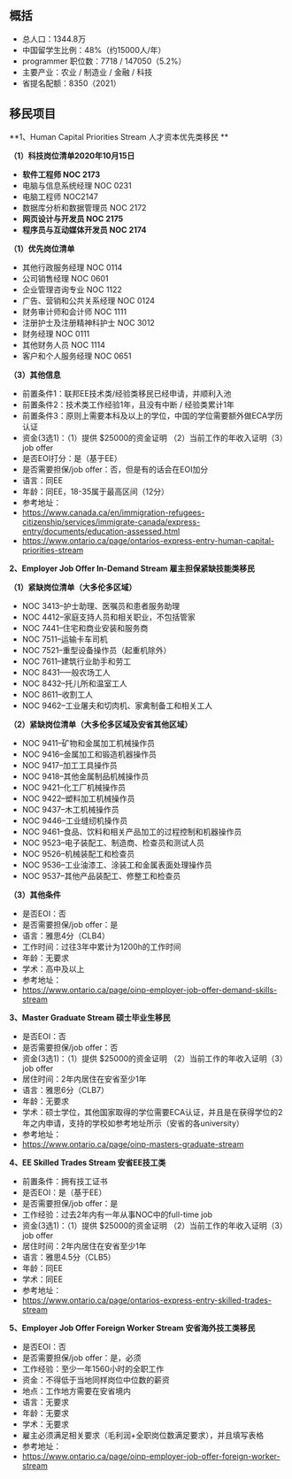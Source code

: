 ## 概括

- 总人口：1344.8万
- 中国留学生比例：48%（约15000人/年）
- programmer 职位数：7718 / 147050（5.2%）
- 主要产业：农业 / 制造业 / 金融 / 科技
- 省提名配额：8350（2021）

## 移民项目

**1、Human Capital Priorities Stream 人才资本优先类移民 **

**（1）科技岗位清单2020年10月15日**

- **软件工程师 NOC 2173**
- 电脑与信息系统经理 NOC 0231
- 电脑工程师 NOC2147
- 数据库分析和数据管理员 NOC 2172
- **网页设计与开发员 NOC 2175**
- **程序员与互动媒体开发员 NOC 2174**

**（1）优先岗位清单**

- 其他行政服务经理 NOC 0114
- 公司销售经理 NOC 0601
- 企业管理咨询专业 NOC 1122
- 广告、营销和公共关系经理 NOC 0124
- 财务审计师和会计师 NOC 1111
- 注册护士及注册精神科护士 NOC 3012
- 财务经理 NOC 0111
- 其他财务人员 NOC 1114
- 客户和个人服务经理 NOC 0651

**（3）其他信息**

- 前置条件1：联邦EE技术类/经验类移民已经申请，并顺利入池
- 前置条件2：技术类工作经验1年，且没有中断 / 经验类累计1年
- 前置条件3：原则上需要本科及以上的学位，中国的学位需要额外做ECA学历认证
- 资金(3选1)：（1）提供 $25000的资金证明 （2）当前工作的年收入证明（3）job offer
- 是否EOI打分：是（基于EE）
- 是否需要担保/job offer：否，但是有的话会在EOI加分
- 语言：同EE
- 年龄：同EE，18-35属于最高区间（12分）
- 参考地址：
- https://www.canada.ca/en/immigration-refugees-citizenship/services/immigrate-canada/express-entry/documents/education-assessed.html
- https://www.ontario.ca/page/ontarios-express-entry-human-capital-priorities-stream

**2、Employer Job Offer In-Demand Stream 雇主担保紧缺技能类移民**

**（1）紧缺岗位清单（大多伦多区域）**

- NOC 3413–护士助理、医嘱员和患者服务助理
- NOC 4412–家庭支持人员和相关职业，不包括管家
- NOC 7441–住宅和商业安装和服务商
- NOC 7511–运输卡车司机
- NOC 7521–重型设备操作员（起重机除外）
- NOC 7611–建筑行业助手和劳工
- NOC 8431–一般农场工人
- NOC 8432–托儿所和温室工人
- NOC 8611–收割工人
- NOC 9462–工业屠夫和切肉机、家禽制备工和相关工人

**（2）紧缺岗位清单（大多伦多区域及安省其他区域）**

- NOC 9411–矿物和金属加工机械操作员
- NOC 9416–金属加工和锻造机器操作员
- NOC 9417–加工工具操作员
- NOC 9418–其他金属制品机械操作员
- NOC 9421–化工厂机械操作员
- NOC 9422–塑料加工机械操作员
- NOC 9437–木工机械操作员
- NOC 9446–工业缝纫机操作员
- NOC 9461–食品、饮料和相关产品加工的过程控制和机器操作员
- NOC 9523–电子装配工、制造商、检查员和测试人员
- NOC 9526–机械装配工和检查员
- NOC 9536–工业油漆工、涂装工和金属表面处理操作员
- NOC 9537–其他产品装配工、修整工和检查员

**（3）其他条件**

- 是否EOI：否
- 是否需要担保/job offer：是
- 语言：雅思4分（CLB4）
- 工作时间：过往3年中累计为1200h的工作时间
- 年龄：无要求
- 学术：高中及以上
- 参考地址：
- https://www.ontario.ca/page/oinp-employer-job-offer-demand-skills-stream

**3、Master Graduate Stream 硕士毕业生移民**

- 是否EOI：否
- 是否需要担保/job offer：否
- 资金(3选1)：（1）提供 $25000的资金证明 （2）当前工作的年收入证明（3）job offer
- 居住时间：2年内居住在安省至少1年
- 语言：雅思6分（CLB7）
- 年龄：无要求
- 学术：硕士学位，其他国家取得的学位需要ECA认证，并且是在获得学位的2年之内申请，支持的学校如参考地址所示（安省的各university）
- 参考地址：
- https://www.ontario.ca/page/oinp-masters-graduate-stream

**4、EE Skilled Trades Stream 安省EE技工类**

- 前置条件：拥有技工证书
- 是否EOI：是（基于EE）
- 是否需要担保/job offer：是
- 工作经验：过去2年内有一年从事NOC中的full-time job
- 资金(3选1)：（1）提供 $25000的资金证明 （2）当前工作的年收入证明（3）job offer
- 居住时间：2年内居住在安省至少1年
- 语言：雅思4.5分（CLB5）
- 年龄：同EE
- 学术：同EE
- 参考地址：
- https://www.ontario.ca/page/ontarios-express-entry-skilled-trades-stream

**5、Employer Job Offer Foreign Worker Stream 安省海外技工类移民**

- 是否EOI：否
- 是否需要担保/job offer：是，必须
- 工作经验：至少一年1560小时的全职工作
- 资金：不得低于当地同样岗位中位数的薪资
- 地点：工作地方需要在安省境内
- 语言：无要求
- 年龄：无要求
- 学术：无要求
- 雇主必须满足相关要求（毛利润+全职岗位数满足要求），并且填写表格
- 参考地址：
- https://www.ontario.ca/page/oinp-employer-job-offer-foreign-worker-stream

